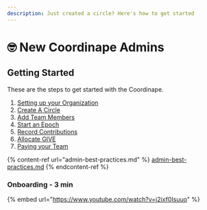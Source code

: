 ```yaml
---
description: Just created a circle? Here's how to get started
---
```


# 🤓 New Coordinape Admins

## **Getting Started**

These are the steps to get started with the Coordinape.

1. [Setting up your Organization](setting-up-your-organization.md)
2. [Create A Circle](../../circles/creating-a-circle.md)
3. [Add Team Members](../../circles/adding-team-members.md)
4. [Start an Epoch](../../epochs/create-an-epoch.md)
5. [Record Contributions](../../epochs/recording-contributions.md)
6. [Allocate GIVE](../../give/allocating-give.md)
7. [Paying your Team](../../compensation/paying-your-team/)

{% content-ref url="admin-best-practices.md" %}
[admin-best-practices.md](admin-best-practices.md)
{% endcontent-ref %}

### Onboarding - 3 min

{% embed url="https://www.youtube.com/watch?v=j2ixf0Isuuo" %}
